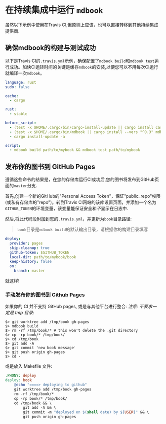 # 在持续集成中运行 `mdbook`

虽然以下示例中使用在Travis CI,但原则上应该，也可以直接转移到其他持续集成提供商.

## 确保mdbook的构建与测试成功

以下是Travis CI的`.travis.yml`示例，确保配置了`mdbook
build`和`mdbook test`运行成功。加快CI运转时间的关键是缓存`mdbook`的安装,以便您可以不用每次CI运行就编译一次`mdbook`。

```yaml
language: rust
sudo: false

cache:
  - cargo

rust:
  - stable

before_script:
  - (test -x $HOME/.cargo/bin/cargo-install-update || cargo install cargo-update)
  - (test -x $HOME/.cargo/bin/mdbook || cargo install --vers "^0.3" mdbook)
  - cargo install-update -a

script:
  - mdbook build path/to/mybook && mdbook test path/to/mybook
```

## 发布你的图书到 GitHub Pages

遵循这些命令的结果是，在您的存储库运行CI成功后,您的图书将发布到GitHub页面的`master`分支.

首先,创建一个新的GitHub的"Personal Access Token"，保证"public_repo"权限(或私有存储库的"repo")。转到Travis CI网站的该库设置页面，并添加一个名为`GITHUB_TOKEN`的环境变量，该变量能保证安全和*不*显示在日志中.

然后,将此代码段附加到您的`.travis.yml`，并更新为`book`目录路径:

> `book`目录是`mdbook build`的默认输出目录，请根据你的构建目录填写

```yaml
deploy:
  provider: pages
  skip-cleanup: true
  github-token: $GITHUB_TOKEN
  local-dir: path/to/mybook/book
  keep-history: false
  on:
    branch: master
```

就这样!


### 手动发布你的图书到 Github Pages

如果你的 CI 并不支持 GitHub pages, 或是与其他平台进行整合:
 *注意: 不要求一定是 tmp 目录*:

```console
$> git worktree add /tmp/book gh-pages
$> mdbook build
$> rm -rf /tmp/book/* # this won't delete the .git directory
$> cp -rp book/* /tmp/book/
$> cd /tmp/book
$> git add -A
$> git commit 'new book message'
$> git push origin gh-pages
$> cd -
```

或是放入 Makefile 文件:

```makefile
.PHONY: deploy
deploy: book
	@echo "====> deploying to github"
	git worktree add /tmp/book gh-pages
	rm -rf /tmp/book/*
	cp -rp book/* /tmp/book/
	cd /tmp/book && \
		git add -A && \
		git commit -m "deployed on $(shell date) by ${USER}" && \
		git push origin gh-pages
```
